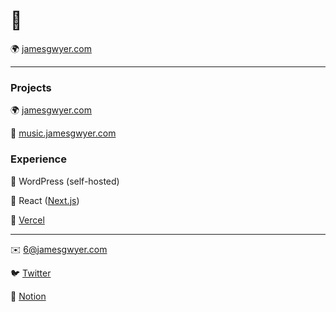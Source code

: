 # 👋

🌍 [jamesgwyer.com](https://i.hate.jamesgwyer.com)

---

### Projects

🌍 [jamesgwyer.com](https://i.hate.jamesgwyer.com)

🎵 [music.jamesgwyer.com](https://music.jamesgwyer.com)

### Experience

📃 WordPress (self-hosted)

🌅 React ([Next.js](https://nextjs.org))

📐 [Vercel](https://vercel.com)

---

✉️ [6@jamesgwyer.com](mailto:6@jamesgwyer.com)

🐦 [Twitter](https://twitter.com/jamesgwyer)

📔 [Notion](https://jamesgwyer.com/notion)
